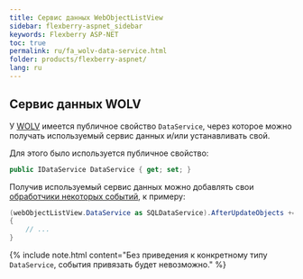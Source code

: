 ```yaml
---
title: Сервис данных WebObjectListView
sidebar: flexberry-aspnet_sidebar
keywords: Flexberry ASP-NET
toc: true
permalink: ru/fa_wolv-data-service.html
folder: products/flexberry-aspnet/
lang: ru
---
```


## Сервис данных WOLV

У [WOLV](fa_web-object-list-view.html) имеется публичное свойство `DataService`, через которое можно получать используемый сервис данных и/или устанавливать свой.

Для этого было используется публичное свойство:

```csharp
public IDataService DataService { get; set; }
```

Получив используемый сервис данных можно добавлять свои [обработчики некоторых событий](fo_sql-data-service.html), к примеру:

```csharp
(webObjectListView.DataService as SQLDataService).AfterUpdateObjects += delegate(object sender, DataObjectsEventArgs args)
{
    // ...
}
```

{% include note.html content="Без приведения к конкретному типу `DataService`, события привязать будет невозможно." %}
